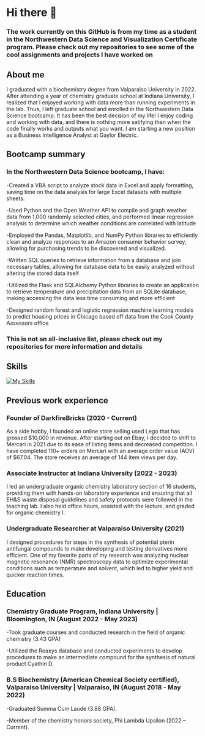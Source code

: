# Hi there 👋
### The work currently on this GitHub is from my time as a student in the Northwestern Data Science and Visualization Certificate program. Please check out my repositories to see some of the cool assignments and projects I have worked on

## About me
I graduated with a biochemistry degree from Valparaiso University in 2022. 
After attending a year of chemistry graduate school at Indiana University, I realized that I enjoyed working with data more than running experiments in the lab.
Thus, I left graduate school and enrolled in the Northwestern Data Science bootcamp. 
It has been the best decision of my life! 
I enjoy coding and working with data, and there is nothing more satifying than when the code finally works and outputs what you want.
I am starting a new position as a Business Intelligence Analyst at Gaylor Electric.

## Bootcamp summary
### In the Northwestern Data Science bootcamp, I have:
  -Created a VBA script to analyze stock data in Excel and apply formatting, saving time on the data analysis for large Excel datasets with multiple sheets.
  
  -Used Python and the Open Weather API to compile and graph weather data from 1,000 randomly selected cities, and performed linear regression analysis to determine which weather conditions are correlated with latitude
 
  -Employed the Pandas, Matplotlib, and NumPy Python libraries to efficiently clean and analyze responses to an Amazon consumer behavior survey, allowing for purchasing trends to be discovered and visualized.

  -Written SQL queries to retrieve information from a database and join necessary tables, allowing for database data to be easily analyzed without altering the stored data itself

  -Utilized the Flask and SQLAlchemy Python libraries to create an application to retrieve temperature and precipitation data from an SQLite database, making accessing the data less time consuming and more efficient
  
  -Designed random forest and logistic regression machine learning models to predict housing prices in Chicago based off data from the Cook County Assessors office
 
### This is not an all-inclusive list, please check out my repositories for more information and details
## Skills
[![My Skills](https://skillicons.dev/icons?i=python,postgres,github,selenium,visualstudio,mongodb,figma&theme=light)](https://skillicons.dev)
## Previous work experience
### Founder of DarkfireBricks (2020 - Current)
As a side hobby, I founded an online store selling used Lego that has grossed $10,000 in revenue.
After starting out on Ebay, I decided to shift to Mercari in 2021 due to its ease of listing items and decreased competition.
I have completed 110+ orders on Mercari with an average order value (AOV) of $67.04.
The store receives an average of 144 item views per day.

### Associate Instructor at Indiana University (2022 - 2023)
I led an undergraduate organic chemistry laboratory section of 16 students, providing them with hands-on laboratory experience and ensuring that all EH&S waste disposal guidelines and safety protocols were followed in the teaching lab. I also held office hours, assisted with the lecture, and graded for organic chemistry I.

### Undergraduate Researcher at Valparaiso University (2021)
I designed procedures for steps in the synthesis of potential pterin antifungal compounds to make developing and testing derivatives more efficient.
One of my favorite parts of my research was analyzing nuclear magnetic resonance (NMR) spectroscopy data to optimize experimental conditions such as temperature and solvent, which led to higher yield and quicker reaction times.

## Education
### Chemistry Graduate Program, Indiana University | Bloomington, IN (August 2022 - May 2023)
  -Took graduate courses and conducted research in the field of organic chemistry (3.43 GPA)
  
  -Utilized the Reaxys database and conducted experiments to develop procedures to make an intermediate compound for the synthesis of natural product Cyathin D.

### B.S Biochemistry (American Chemical Society certified), Valparaiso University | Valparaiso, IN (August 2018 - May 2022)
  -Graduated Summa Cum Laude (3.88 GPA).
  
  -Member of the chemistry honors society, Phi Lambda Upsilon (2022 – Current).



